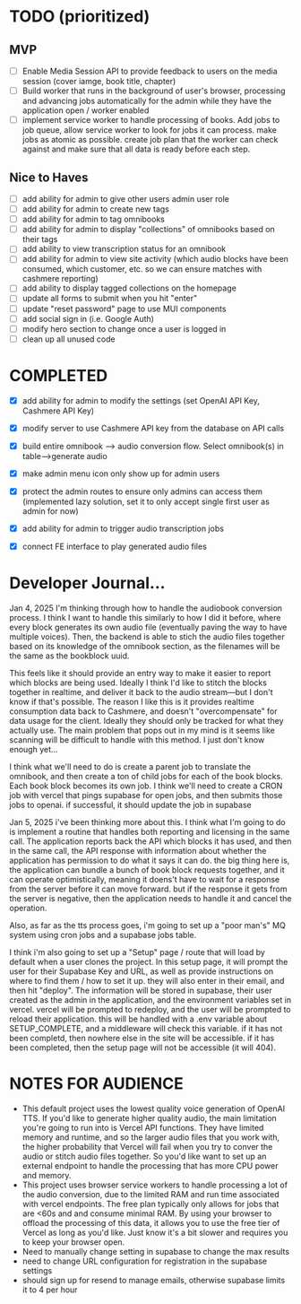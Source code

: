 # TODO (prioritized)

## MVP
- [ ] Enable Media Session API to provide feedback to users on the media session (cover iamge, book title, chapter)
- [ ] Build worker that runs in the background of user's browser, processing and advancing jobs automatically for the admin while they have the application open / worker enabled
- [ ] implement service worker to handle processing of books. Add jobs to job queue, allow service worker to look for jobs it can process. make jobs as atomic as possible. create job plan that the worker can check against and make sure that all data is ready before each step.

## Nice to Haves
- [ ] add ability for admin to give other users admin user role
- [ ] add ability for admin to create new tags
- [ ] add ability for admin to tag omnibooks
- [ ] add ability for admin to display "collections" of omnibooks based on their tags
- [ ] add ability to view transcription status for an omnibook
- [ ] add ability for admin to view site activity (which audio blocks have been consumed, which customer, etc. so we can ensure matches with cashmere reporting)
- [ ] add ability to display tagged collections on the homepage
- [ ] update all forms to submit when you hit "enter"
- [ ] update "reset password" page to use MUI components
- [ ] add social sign in (i.e. Google Auth)
- [ ] modify hero section to change once a user is logged in
- [ ] clean up all unused code

# COMPLETED
- [X] add ability for admin to modify the settings (set OpenAI API Key, Cashmere API Key)
- [X] modify server to use Cashmere API key from the database on API calls
- [X] build entire omnibook --> audio conversion flow. Select omnibook(s) in table-->generate audio
- [X] make admin menu icon only show up for admin users
- [X] protect the admin routes to ensure only admins can access them (implemented lazy solution, set it to only accept single first user as admin for now)
- [X] add ability for admin to trigger audio transcription jobs
- [X] connect FE interface to play generated audio files



# Developer Journal...
Jan 4, 2025
I'm thinking through how to handle the audiobook conversion process. I think I want to handle this similarly to how I did it before, where every block generates its own audio file (eventually paving the way to have multiple voices). Then, the backend is able to stich the audio files together based on its knowledge of the omnibook section, as the filenames will be the same as the bookblock uuid.

This feels like it should provide an entry way to make it easier to report which blocks are being used. Ideally I think I'd like to stitch the blocks together in realtime, and deliver it back to the audio stream—but I don't know if that's possible. The reason I like this is it provides realtime consumption data back to Cashmere, and doesn't "overcompensate" for data usage for the client. Ideally they should only be tracked for what they actually use. The main problem that pops out in my mind is it seems like scanning will be difficult to handle with this method. I just don't know enough yet...

I think what we'll need to do is create a parent job to translate the omnibook, and then create a ton of child jobs for each of the book blocks. Each book block becomes its own job. I think we'll need to create a CRON job with vercel that pings supabase for open jobs, and then submits those jobs to openai. if successful, it should update the job in supabase

Jan 5, 2025
i've been thinking more about this. I think what I'm going to do is implement a routine that handles both reporting and licensing in the same call. The application reports back the API which blocks it has used, and then in the same call, the API response with information about whether the application has permission to do what it says it can do. the big thing here is, the application can bundle a bunch of book block requests together, and it can operate optimistically, meaning it doens't have to wait for a response from the server before it can move forward. but if the response it gets from the server is negative, then the application needs to handle it and cancel the operation.

Also, as far as the tts process goes, i'm going to set up a "poor man's" MQ system using cron jobs and a supabase jobs table.

I think i'm also going to set up a "Setup" page / route that will load by default when a user clones the project. In this setup page, it will prompt the user for their Supabase Key and URL, as well as provide instructions on where to find them / how to set it up. they will also enter in their email, and then hit "deploy". The information will be stored in supabase, their user created as the admin in the application, and the environment variables set in vercel. vercel will be prompted to redeploy, and the user will be prompted to reload their application. this will be handled with a .env variable about SETUP_COMPLETE, and a middleware will check this variable. if it has not been completd, then nowhere else in the site will be accessible. if it has been completed, then the setup page will not be accessible (it will 404).


# NOTES FOR AUDIENCE
- This default project uses the lowest quality voice generation of OpenAI TTS. If you'd like to generate higher quality audio, the main limitation you're going to run into is Vercel API functions. They have limited memory and runtime, and so the larger audio files that you work with, the higher probability that Vercel will fail when you try to conver the audio or stitch audio files together. So you'd like want to set up an external endpoint to handle the processing that has more CPU power and memory.
- This project uses browser service workers to handle processing a lot of the audio conversion, due to the limited RAM and run time associated with vercel endpoints. The free plan typically only allows for jobs that are <60s and and consume minimal RAM. By using your browser to offload the processing of this data, it allows you to use the free tier of Vercel as long as you'd like. Just know it's a bit slower and requires you to keep your browser open.
- Need to manually change setting in supabase to change the max results
- need to change URL configuration for registration in the supabase settings
- should sign up for resend to manage emails, otherwise supabase limits it to 4 per hour